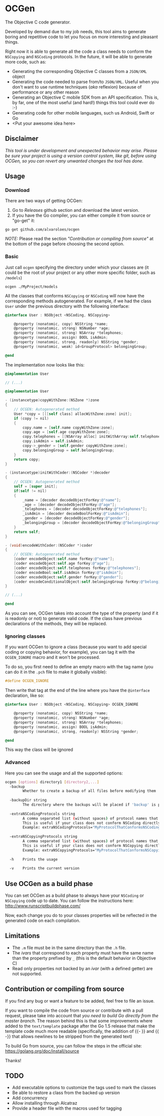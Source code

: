 # OCGen
The Objective C code generator.

Developed by demand due to my job needs, this tool aims to generate boring and repetitive code to let you focus on more
interesting and pleasant things.

Right now it is able to generate all the code a class needs to conform the `NSCopying` and `NSCoding` protocols.
In the future, it will be able to generate more code, such as:
 
* Generating the corresponding Objective C classes from a `JSON/XML` object
* Generating the code needed to parse from/to `JSON/XML`. Useful when you don't want to use runtime techniques (*aka* reflexion) 
because of performance or any other reason
* Generating an Objective C mobile SDK from an API specification. This is, by far, one of the most useful (and hard!) things this 
tool could ever do :-)
* Generating code for other mobile languages, such us Android, Swift or Go
* &lt;Put your awesome idea here&gt;

## Disclaimer
*This tool is under development and unexpected behavior may arise. Please be sure your project is using a version control system, like git, 
before using OCGen, so you can revert any unwanted changes the tool has done.*


## Usage
### Download
There are two ways of getting OCGen:

1. Go to _Releases_ github section and download the latest version. 
1. If you have the Go compiler, you can either compile it from source or "go-get" it:
```
go get github.com/alvaroloes/ocgen
```

*NOTE:* Please read the section _"Contribution or compiling from source"_ at the bottom of the page before choosing the second option.


### Basic
Just call `ocgen` specifying the directory under which your classes are (it could be the root of your project or any other
more specific folder, such as `/models`)
	
	ocgen ./MyProject/models

All the classes that conforms `NSCopying` or `NSCoding` will now have the corresponding methods autogenerated.
For example, if we had the class `User` under the previous directory with the following interface:
```objective-c
@interface User : NSObject <NSCoding, NSCopying>    

    @property (nonatomic, copy) NSString *name;
    @property (nonatomic, strong) NSNumber *age;
    @property (nonatomic, strong) NSArray *telephones;
    @property (nonatomic, assign) BOOL isAdmin;
    @property (nonatomic, strong, readonly) NSString *gender;
    @property (nonatomic, weak) id<GroupProtocol> belongingGroup;

@end
```
    
The implementation now looks like this:
```objective-c
@implementation User

// (...)

@implementation User

- (instancetype)copyWithZone:(NSZone *)zone
{
    // OCGEN: Autogenerated method
    User *copy = [[[self class] allocWithZone:zone] init];
    if (copy != nil)
    { 
        copy.name = [self.name copyWithZone:zone];
        copy.age = [self.age copyWithZone:zone];
        copy.telephones = [[NSArray alloc] initWithArray:self.telephones copyItems:YES];
        copy.isAdmin = self.isAdmin;
        copy->_gender = [self.gender copyWithZone:zone];
        copy.belongingGroup = self.belongingGroup;
    }
    return copy;
}

- (instancetype)initWithCoder:(NSCoder *)decoder
{
    // OCGEN: Autogenerated method
    self = [super init];
    if(self != nil)
    { 
        _name = [decoder decodeObjectForKey:@"name"];
        _age = [decoder decodeObjectForKey:@"age"];
        _telephones = [decoder decodeObjectForKey:@"telephones"];
        _isAdmin = [decoder decodeBoolForKey:@"isAdmin"];
        _gender = [decoder decodeObjectForKey:@"gender"];
        _belongingGroup = [decoder decodeObjectForKey:@"belongingGroup"];
    }
    return self;
}

- (void)encodeWithCoder:(NSCoder *)coder
{
    // OCGEN: Autogenerated method
    [coder encodeObject:self.name forKey:@"name"];
    [coder encodeObject:self.age forKey:@"age"];
    [coder encodeObject:self.telephones forKey:@"telephones"];
    [coder encodeBool:self.isAdmin forKey:@"isAdmin"];
    [coder encodeObject:self.gender forKey:@"gender"];
    [coder encodeConditionalObject:self.belongingGroup forKey:@"belongingGroup"];
}

// (...) 

@end
```

As you can see, OCGen takes into account the type of the property (and if it is readonly or not) to generate valid code.
If the class have previous declarations of the methods, they will be replaced.

### Ignoring classes
If you want OCGen to ignore a class (because you want to add special coding or copying behavior, for example), you
can tag it with the `OCGEN_IGNORE` macro and it won't be processed.

To do so, you first need to define an empty macro with the tag name (you can do it in the `.pch` file to make it globally visible):
```objective-c
#define OCGEN_IGNORE
```
    
Then write that tag at the end of the line where you have the `@interface` declaration, like so:
```objective-c
@interface User : NSObject <NSCoding, NSCopying> OCGEN_IGNORE   

    @property (nonatomic, copy) NSString *name;
    @property (nonatomic, strong) NSNumber *age;
    @property (nonatomic, strong) NSArray *telephones;
    @property (nonatomic, assign) BOOL isAdmin;
    @property (nonatomic, strong, readonly) NSString *gender;

@end
```
    
This way the class will be ignored 

### Advanced

Here you can see the usage and all the supported options: 
```bash
ocgen [options] directory1 [directory2,...]
  -backup
        Whether to create a backup of all files before modifying them
        
  -backupDir string
        The directory where the backups will be placed if 'backup' is present (default "./.ocgen")
        
  -extraNSCodingProtocols string
        A comma separated list (without spaces) of protocol names that will be considered as if they were NSCoding. 
        This is useful if your class does not conform NSCoding directly, but through another protocol that conforms it. 
        Example: extraNSCodingProtocols="MyProtocolThatConformsNSCoding,OtherProtocolThatConformsNSCoding"
        
  -extraNSCopyingProtocols string
        A comma separated list (without spaces) of protocol names that will be considered as if they were NSCopying. 
        This is useful if your class does not conform NSCopying directly, but through another protocol that conforms it. 
        Example: extraNSCopyingProtocols="MyProtocolThatConformsNSCopying,OtherProtocolThatConformsNSCopying"
        
  -h	Prints the usage
  
  -v	Prints the current version
```

## Use OCGen as a build phase
You can set OCGen as a build phase to always have your `NSCoding` or `NSCopying` code up to date.
You can follow the instructions here: http://www.runscriptbuildphase.com/ 

Now, each change you do to your classes properties will be reflected in the generated code on each compilation. 

## Limitations
* The `.m` file must be in the same directory than the `.h` file.
* The *ivars* that correspond to each property must have the same name than the property prefixed by `_` (this is the default
behavior in Objective C)
* Read only properties not backed by an *ivar* (with a defined getter) are not supported.

## Contribution or compiling from source
If you find any bug or want a feature to be added, feel free to file an issue. 

If you want to compile the code from source or contribute with a pull request, please take into account that *you need to 
build Go directly from the master branch*. The reason behind this is that some improvements where added
to the `text/template` package after the Go 1.5 release that make the template code much more readable (specifically, the addition of {{- }} and {{ -}}
that allows newlines to be stripped from the generated text)

To build Go from source, you can follow the steps in the official site: https://golang.org/doc/install/source
 
Thanks!

## TODO
* Add executable options to customize the tags used to mark the classes
* Be able to restore a class from the backed up version
* Add concurrency
* Allow installing through Alcatraz
* Provide a header file with the macros used for tagging
